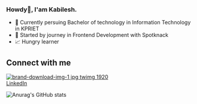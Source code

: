 ### Howdy👋, I'am Kabilesh.

+ 📖 Currently persuing Bachelor of technology in Information Technology in KPRIET  <br>
+ 🌱 Started by journey in Frontend Development with Spotknack<br>
+ 📈 Hungry learner <br>

## Connect with me
[![brand-download-img-1 jpg twimg 1920](https://github.com/Kabilesh-GS/Kabilesh-GS/assets/115616421/0777eeaf-411c-48e6-9323-d6502a083509)
](https://twitter.com/Kabi0704)<br>
[LinkedIn](https://www.linkedin.com/in/kabilesh-gs-87707a257/)<br>

![Anurag's GitHub stats](https://github-readme-stats.vercel.app/api?username=Kabilesh-GS&show_icons=true&theme=radical)
